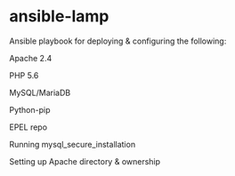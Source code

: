 # ansible-lamp

Ansible playbook for deploying & configuring the following:

Apache 2.4

PHP 5.6

MySQL/MariaDB

Python-pip

EPEL repo

Running mysql_secure_installation 

Setting up Apache directory & ownership 


